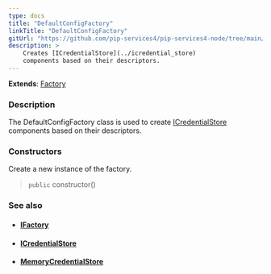 ```yaml
---
type: docs
title: "DefaultConfigFactory"
linkTitle: "DefaultConfigFactory"
gitUrl: "https://github.com/pip-services4/pip-services4-node/tree/main/pip-services4-config-node"
description: >
    Creates [ICredentialStore](../icredential_store)
    components based on their descriptors.
---
```


**Extends**: [Factory](../../../components/build/factory)

### Description

The DefaultConfigFactory class is used to create [ICredentialStore](../icredential_store) components based on their descriptors.

### Constructors
Create a new instance of the factory.

> `public` constructor()


### See also
- #### [IFactory](../../../components/build/ifactory)
- #### [ICredentialStore](../icredential_store)
- #### [MemoryCredentialStore](../memory_credential_store)
